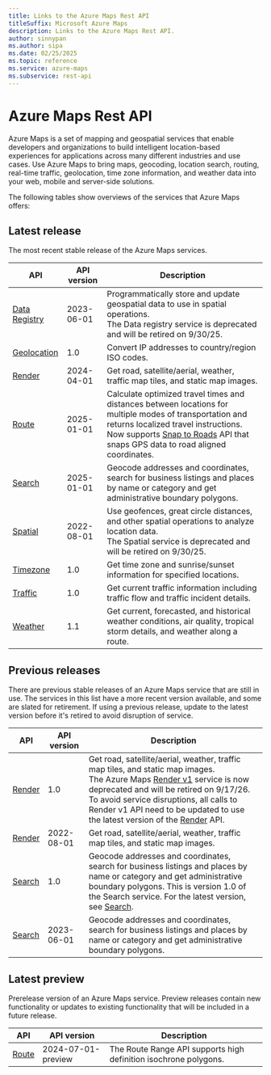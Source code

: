 ```yaml
---
title: Links to the Azure Maps Rest API
titleSuffix: Microsoft Azure Maps
description: Links to the Azure Maps Rest API.
author: sinnypan
ms.author: sipa
ms.date: 02/25/2025
ms.topic: reference
ms.service: azure-maps
ms.subservice: rest-api
---
```


# Azure Maps Rest API

Azure Maps is a set of mapping and geospatial services that enable developers and organizations to build intelligent location-based experiences for applications across many different industries and use cases. Use Azure Maps to bring maps, geocoding, location search, routing, real-time traffic, geolocation, time zone information, and weather data into your web, mobile and server-side solutions.

The following tables show overviews of the services that Azure Maps offers:

## Latest release

The most recent stable release of the Azure Maps services.

| API | API version | Description |
|-----|-------------|-------------|
| [Data Registry] |  2023-06-01  | Programmatically store and update geospatial data to use in spatial operations.<br>The Data registry service is deprecated and will be retired on 9/30/25. |
| [Geolocation] |  1.0  | Convert IP addresses to country/region ISO codes. |
| [Render] |  2024-04-01  | Get road, satellite/aerial, weather, traffic map tiles, and static map images. |
| [Route] |  2025-01-01  | Calculate optimized travel times and distances between locations for multiple modes of transportation and returns localized travel instructions. Now supports [Snap to Roads] API that snaps GPS data to road aligned coordinates. |
| [Search] |  2025-01-01  | Geocode addresses and coordinates, search for business listings and places by name or category and get administrative boundary polygons. |
| [Spatial] |  2022-08-01  | Use geofences, great circle distances, and other spatial operations to analyze location data.<br>The Spatial service is deprecated and will be retired on 9/30/25. |
| [Timezone] |  1.0  | Get time zone and sunrise/sunset information for specified locations. |
| [Traffic] |  1.0  | Get current traffic information including traffic flow and traffic incident details. |
| [Weather] |  1.1  | Get current, forecasted, and historical weather conditions, air quality, tropical storm details, and weather along a route. |

## Previous releases

There are previous stable releases of an Azure Maps service that are still in use. The services in this list have a more recent version available, and some are slated for retirement. If using a previous release, update to the latest version before it's retired to avoid disruption of service.

| API | API version | Description |
|-----|-------------|-------------|
| [Render][Render v1] |  1.0  | Get road, satellite/aerial, weather, traffic map tiles, and static map images.<BR>The Azure Maps [Render v1] service is now deprecated and will be retired on 9/17/26. To avoid service disruptions, all calls to Render v1 API need to be updated to use the latest version of the [Render] API. |
| [Render][render-2022-08-01] |  2022-08-01  | Get road, satellite/aerial, weather, traffic map tiles, and static map images. |
| [Search][Search v1] |  1.0  | Geocode addresses and coordinates, search for business listings and places by name or category and get administrative boundary polygons. This is version 1.0 of the Search service. For the latest version, see [Search]. |
| [Search] |  2023-06-01  | Geocode addresses and coordinates, search for business listings and places by name or category and get administrative boundary polygons. |

## Latest preview

Prerelease version of an Azure Maps service. Preview releases contain new functionality or updates to existing functionality that will be included in a future release.

| API | API version | Description |
|-----|-------------|-------------|
| [Route][Route-2024-07-01-preview] | 2024-07-01-preview | The Route Range API supports high definition isochrone polygons. |

<!--- Links to latest versions of each service ---------------------------------->
[Data Registry]: /rest/api/maps/data-registry
[Geolocation]: /rest/api/maps/geolocation
[Render]: /rest/api/maps/render
[Route]: /rest/api/maps/route
[Search]: /rest/api/maps/search
[Snap to Roads]: /azure/azure-maps/tutorial-snap-to-road
[Spatial]: /rest/api/maps/spatial
[Timezone]: /rest/api/maps/timezone
[Traffic]: /rest/api/maps/traffic
[Weather]: /rest/api/maps/weather

<!--- Links to previous versions of each service -------------------------------->
[render-2022-08-01]: /rest/api/maps/render?view=rest-maps-2022-08-01

[Render v1]: /rest/api/maps/render?view=rest-maps-1.0
[Search v1]: /rest/api/maps/search?view=rest-maps-1.0

<!--- 2024-07-01-preview is the latest preview release of the Route service,
      currently the only Azure Maps service in Preview -------------------------->
[Route-2024-07-01-preview]: /rest/api/maps/route?view=rest-maps-2024-07-01-preview
